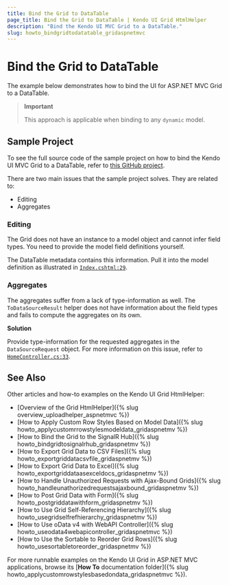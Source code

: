 ```yaml
---
title: Bind the Grid to DataTable
page_title: Bind the Grid to DataTable | Kendo UI Grid HtmlHelper
description: "Bind the Kendo UI MVC Grid to a DataTable."
slug: howto_bindgridtodatatable_gridaspnetmvc
---
```


# Bind the Grid to DataTable

The example below demonstrates how to bind the UI for ASP.NET MVC Grid to a DataTable.

> **Important**
>
> This approach is applicable when binding to any `dynamic` model.

## Sample Project

To see the full source code of the sample project on how to bind the Kendo UI MVC Grid to a DataTable, refer to [this GitHub project](https://github.com/telerik/ui-for-aspnet-mvc-examples/tree/master/grid/binding-to-datatable).

There are two main issues that the sample project solves. They are related to:
* Editing
* Aggregates

### Editing

The Grid does not have an instance to a model object and cannot infer field types. You need to provide the model field definitions yourself.

The DataTable metadata contains this information. Pull it into the model definition as illustrated in
[`Index.cshtml:29`](https://github.com/telerik/ui-for-aspnet-mvc-examples/blob/master/grid/binding-to-datatable/KendoUIMVC5/Views/Home/Index.cshtml#L29).

### Aggregates

The aggregates suffer from a lack of type-information as well. The `ToDataSourceResult` helper does not have information about the field types and fails to compute the aggregates on its own.

**Solution**

Provide type-information for the requested aggregates in the `DataSourceRequest` object. For more information on this issue, refer to [`HomeController.cs:33`](https://github.com/telerik/ui-for-aspnet-mvc-examples/blob/master/grid/binding-to-datatable/KendoUIMVC5/Controllers/HomeController.cs#L33).

## See Also

Other articles and how-to examples on the Kendo UI Grid HtmlHelper:

* [Overview of the Grid HtmlHelper]({% slug overview_uploadhelper_aspnetmvc %})
* [How to Apply Custom Row Styles Based on Model Data]({% slug howto_applycustomrrowstylesmodeldata_gridaspnetmv %})
* [How to Bind the Grid to the SignalR Hub]({% slug howto_bindgridtosignalrhub_gridaspnetmv %})
* [How to Export Grid Data to CSV Files]({% slug howto_exportgriddatacsvfile_gridaspnetmv %})
* [How to Export Grid Data to Excel]({% slug howto_exportgriddataasexceldocs_gridaspnetmv %})
* [How to Handle Unauthorized Requests with Ajax-Bound Grids]({% slug howto_handleunathorizedrequestsajaxbound_gridaspnetmv %})
* [How to Post Grid Data with Form]({% slug howto_postgriddatawithform_gridaspnetmv %})
* [How to Use Grid Self-Referencing Hierarchy]({% slug howto_usegridselfrefhierarchy_gridaspnetmv %})
* [How to Use oData v4 with WebAPI Controller]({% slug howto_useodata4webapicontroller_gridaspnetmvc %})
* [How to Use the Sortable to Reorder Grid Rows]({% slug howto_usesortabletoreorder_gridaspnetmv %})

For more runnable examples on the Kendo UI Grid in ASP.NET MVC applications, browse its [**How To** documentation folder]({% slug howto_applycustomrowstylesbasedondata_gridaspnetmvc %}).

